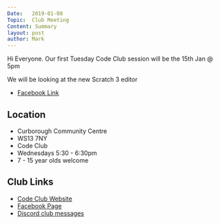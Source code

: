 ```yaml
---
Date:   2019-01-08
Topic:  Club Meeting
Content: Summary
layout: post
author: Mark
---
```

Hi Everyone. Our first Tuesday Code Club session will be the 15th Jan @ 5pm

We will be looking at the new Scratch 3 editor



* [Facebook Link](https://www.facebook.com/1481985248595237/posts/1862606550533103/)

## Location

* Curborough Community Centre
* WS13 7NY
* Code Club
* Wednesdays 5:30 - 6:30pm
* 7 - 15 year olds welcome

## Club Links

* [Code Club Website](https://lichfield-code-club.github.io/)
* [Facebook Page](https://www.facebook.com/LichfieldCoders)
* [Discord club messages](https://discord.gg/szz6xGK)
